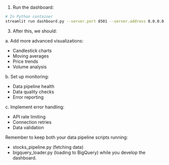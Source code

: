 1. Run the dashboard:

```bash
# In Python container
streamlit run dashboard.py --server.port 8501 --server.address 0.0.0.0
```

3. After this, we should:

a. Add more advanced visualizations:

- Candlestick charts
- Moving averages
- Price trends
- Volume analysis

b. Set up monitoring:

- Data pipeline health
- Data quality checks
- Error reporting

c. Implement error handling:

- API rate limiting
- Connection retries
- Data validation

Remember to keep both your data pipeline scripts running:

- stocks_pipeline.py (fetching data)
- bigquery_loader.py (loading to BigQuery)
  while you develop the dashboard.

